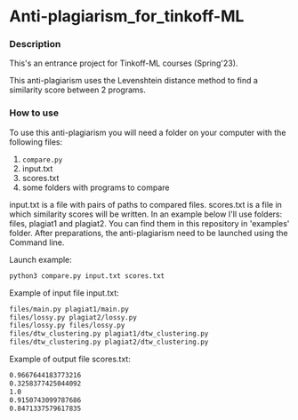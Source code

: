 # Anti-plagiarism_for_tinkoff-ML

### Description

This's an entrance project for Tinkoff-ML courses (Spring'23).

This anti-plagiarism uses the Levenshtein distance method to find a similarity score between 2 programs.


### How to use


To use this anti-plagiarism you will need a folder on your computer with the following files:
1. ```compare.py```
2. input.txt
3. scores.txt
4. some folders with programs to compare

input.txt is a file with pairs of paths to compared files.   scores.txt is a file in which similarity scores will be written.   In an example below I'll use folders: files, plagiat1 and plagiat2.   You can find them in this repository in 'examples' folder.   After preparations, the anti-plagiarism need to be launched using the Command line.

Launch example:
   ```sh
   python3 compare.py input.txt scores.txt
   ```
Example of input file input.txt:
   ```sh
   files/main.py plagiat1/main.py
   files/lossy.py plagiat2/lossy.py
   files/lossy.py files/lossy.py
   files/dtw_clustering.py plagiat1/dtw_clustering.py
   files/dtw_clustering.py plagiat2/dtw_clustering.py
   ```
Example of output file scores.txt:
   ```sh
   0.9667644183773216
   0.3258377425044092
   1.0
   0.9150743099787686
   0.8471337579617835
   ```
